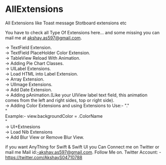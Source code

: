 # AllExtensions
 All Extensions like Toast message Stotboard extensions etc

You have to check all Type Of Extensions here...
and some missing you can mail me at akshay.as597@gmail.com. 

-> TextField Extension.  
-> TextField PlaceHolder Color Extension.  
-> TableView Reload With Animation.   
-> Adding Pie Chart Classes.   
-> UILabel Extensions.   
-> Load HTML into Label Extension.   
-> Array Extension.   
-> UIImage Extensions.  
-> Add Date Extension.  
-> Adding pAnimation.(Like your UIView label text field, this animation comes from the left and right sides, top or right side).  
-> Adding Color Extensions and using Extensions to Use:- "."    
"  
Example:- 
view.backgroundColor = .ColorName  
"  
-> UI+Extnesions  
-> Load Nib Extensions  
-> Add Blur View or Remove Blur View.


if you want AnyThing for Swift & Swift UI you Can Connect me on Twitter or mail me
Mail id:-akshay.as597@gmail.com. 
Follow Me on. 
Twitter Account: - https://twitter.com/AkshayS04710788
